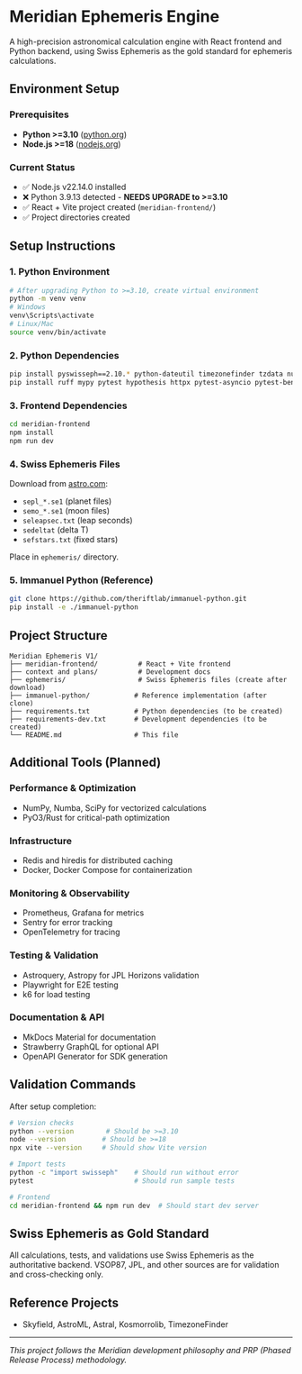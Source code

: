 # Meridian Ephemeris Engine

A high-precision astronomical calculation engine with React frontend and Python backend, using Swiss Ephemeris as the gold standard for ephemeris calculations.

## Environment Setup

### Prerequisites

- **Python >=3.10** ([python.org](https://www.python.org/downloads/))
- **Node.js >=18** ([nodejs.org](https://nodejs.org/))

### Current Status
- ✅ Node.js v22.14.0 installed
- ❌ Python 3.9.13 detected - **NEEDS UPGRADE to >=3.10**
- ✅ React + Vite project created (`meridian-frontend/`)
- ✅ Project directories created

## Setup Instructions

### 1. Python Environment
```bash
# After upgrading Python to >=3.10, create virtual environment
python -m venv venv
# Windows
venv\Scripts\activate
# Linux/Mac
source venv/bin/activate
```

### 2. Python Dependencies
```bash
pip install pyswisseph==2.10.* python-dateutil timezonefinder tzdata numpy
pip install ruff mypy pytest hypothesis httpx pytest-asyncio pytest-benchmark
```

### 3. Frontend Dependencies
```bash
cd meridian-frontend
npm install
npm run dev
```

### 4. Swiss Ephemeris Files
Download from [astro.com](https://www.astro.com/swisseph/swephinfo_e.htm):
- `sepl_*.se1` (planet files)
- `semo_*.se1` (moon files) 
- `seleapsec.txt` (leap seconds)
- `sedeltat` (delta T)
- `sefstars.txt` (fixed stars)

Place in `ephemeris/` directory.

### 5. Immanuel Python (Reference)
```bash
git clone https://github.com/theriftlab/immanuel-python.git
pip install -e ./immanuel-python
```

## Project Structure
```
Meridian Ephemeris V1/
├── meridian-frontend/          # React + Vite frontend
├── context and plans/          # Development docs
├── ephemeris/                  # Swiss Ephemeris files (create after download)
├── immanuel-python/           # Reference implementation (after clone)
├── requirements.txt           # Python dependencies (to be created)
├── requirements-dev.txt       # Development dependencies (to be created)
└── README.md                  # This file
```

## Additional Tools (Planned)

### Performance & Optimization
- NumPy, Numba, SciPy for vectorized calculations
- PyO3/Rust for critical-path optimization

### Infrastructure
- Redis and hiredis for distributed caching
- Docker, Docker Compose for containerization

### Monitoring & Observability
- Prometheus, Grafana for metrics
- Sentry for error tracking
- OpenTelemetry for tracing

### Testing & Validation
- Astroquery, Astropy for JPL Horizons validation
- Playwright for E2E testing
- k6 for load testing

### Documentation & API
- MkDocs Material for documentation
- Strawberry GraphQL for optional API
- OpenAPI Generator for SDK generation

## Validation Commands

After setup completion:
```bash
# Version checks
python --version        # Should be >=3.10
node --version         # Should be >=18
npx vite --version     # Should show Vite version

# Import tests
python -c "import swisseph"    # Should run without error
pytest                         # Should run sample tests

# Frontend
cd meridian-frontend && npm run dev  # Should start dev server
```

## Swiss Ephemeris as Gold Standard

All calculations, tests, and validations use Swiss Ephemeris as the authoritative backend. VSOP87, JPL, and other sources are for validation and cross-checking only.

## Reference Projects
- Skyfield, AstroML, Astral, Kosmorrolib, TimezoneFinder

---

*This project follows the Meridian development philosophy and PRP (Phased Release Process) methodology.*